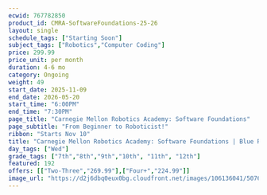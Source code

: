 ```yaml
---
ecwid: 767782850
product_id: CMRA-SoftwareFoundations-25-26
layout: single
schedule_tags: ["Starting Soon"]
subject_tags: ["Robotics","Computer Coding"]
price: 299.99
price_unit: per month
duration: 4-6 mo
category: Ongoing
weight: 49
start_date: 2025-11-09
end_date: 2026-05-20
start_time: "6:00PM"
end_time: "7:30PM"
page_title: "Carnegie Mellon Robotics Academy: Software Foundations"
page_subtitle: "From Beginner to Roboticist!"
ribbon: "Starts Nov 10"
title: "Carnegie Mellon Robotics Academy: Software Foundations | Blue Ridge Boost"
day_tags: ["Wed"]
grade_tags: ["7th","8th","9th","10th", "11th", "12th"]
featured: 192
offers: [["Two-Three","269.99"],["Four+","224.99"]]
image_url: "https://d2j6dbq0eux0bg.cloudfront.net/images/106136041/5076062145.png"
---
```

